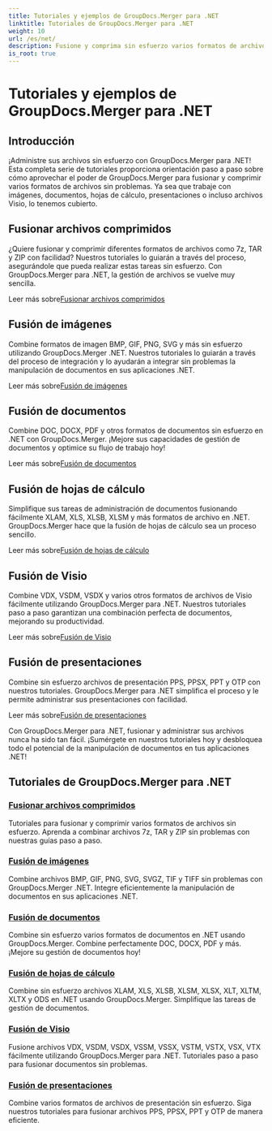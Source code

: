 ```yaml
---
title: Tutoriales y ejemplos de GroupDocs.Merger para .NET
linktitle: Tutoriales de GroupDocs.Merger para .NET
weight: 10
url: /es/net/
description: Fusione y comprima sin esfuerzo varios formatos de archivos utilizando GroupDocs.Merger .NET. ¡Aprenda tutoriales paso a paso sobre cómo fusionar imágenes, documentos y más!
is_root: true
---
```


# Tutoriales y ejemplos de GroupDocs.Merger para .NET

## Introducción

¡Administre sus archivos sin esfuerzo con GroupDocs.Merger para .NET! Esta completa serie de tutoriales proporciona orientación paso a paso sobre cómo aprovechar el poder de GroupDocs.Merger para fusionar y comprimir varios formatos de archivos sin problemas. Ya sea que trabaje con imágenes, documentos, hojas de cálculo, presentaciones o incluso archivos Visio, lo tenemos cubierto.

## Fusionar archivos comprimidos
¿Quiere fusionar y comprimir diferentes formatos de archivos como 7z, TAR y ZIP con facilidad? Nuestros tutoriales lo guiarán a través del proceso, asegurándole que pueda realizar estas tareas sin esfuerzo. Con GroupDocs.Merger para .NET, la gestión de archivos se vuelve muy sencilla.

 Leer más sobre[Fusionar archivos comprimidos](./merge-compress-files/)

## Fusión de imágenes
Combine formatos de imagen BMP, GIF, PNG, SVG y más sin esfuerzo utilizando GroupDocs.Merger .NET. Nuestros tutoriales lo guiarán a través del proceso de integración y lo ayudarán a integrar sin problemas la manipulación de documentos en sus aplicaciones .NET.

 Leer más sobre[Fusión de imágenes](./image-merging/)

## Fusión de documentos
Combine DOC, DOCX, PDF y otros formatos de documentos sin esfuerzo en .NET con GroupDocs.Merger. ¡Mejore sus capacidades de gestión de documentos y optimice su flujo de trabajo hoy!

 Leer más sobre[Fusión de documentos](./document-merging/)

## Fusión de hojas de cálculo
Simplifique sus tareas de administración de documentos fusionando fácilmente XLAM, XLS, XLSB, XLSM y más formatos de archivo en .NET. GroupDocs.Merger hace que la fusión de hojas de cálculo sea un proceso sencillo.

 Leer más sobre[Fusión de hojas de cálculo](./spreadsheet-merging/)

## Fusión de Visio
Combine VDX, VSDM, VSDX y varios otros formatos de archivos de Visio fácilmente utilizando GroupDocs.Merger para .NET. Nuestros tutoriales paso a paso garantizan una combinación perfecta de documentos, mejorando su productividad.

 Leer más sobre[Fusión de Visio](./visio-merging/)

## Fusión de presentaciones
Combine sin esfuerzo archivos de presentación PPS, PPSX, PPT y OTP con nuestros tutoriales. GroupDocs.Merger para .NET simplifica el proceso y le permite administrar sus presentaciones con facilidad.

 Leer más sobre[Fusión de presentaciones](./presentation-merging/)

Con GroupDocs.Merger para .NET, fusionar y administrar sus archivos nunca ha sido tan fácil. ¡Sumérgete en nuestros tutoriales hoy y desbloquea todo el potencial de la manipulación de documentos en tus aplicaciones .NET!
## Tutoriales de GroupDocs.Merger para .NET
### [Fusionar archivos comprimidos](./merge-compress-files/)
Tutoriales para fusionar y comprimir varios formatos de archivos sin esfuerzo. Aprenda a combinar archivos 7z, TAR y ZIP sin problemas con nuestras guías paso a paso.
### [Fusión de imágenes](./image-merging/)
Combine archivos BMP, GIF, PNG, SVG, SVGZ, TIF y TIFF sin problemas con GroupDocs.Merger .NET. Integre eficientemente la manipulación de documentos en sus aplicaciones .NET.
### [Fusión de documentos](./document-merging/)
Combine sin esfuerzo varios formatos de documentos en .NET usando GroupDocs.Merger. Combine perfectamente DOC, DOCX, PDF y más. ¡Mejore su gestión de documentos hoy!
### [Fusión de hojas de cálculo](./spreadsheet-merging/)
Combine sin esfuerzo archivos XLAM, XLS, XLSB, XLSM, XLSX, XLT, XLTM, XLTX y ODS en .NET usando GroupDocs.Merger. Simplifique las tareas de gestión de documentos.
### [Fusión de Visio](./visio-merging/)
Fusione archivos VDX, VSDM, VSDX, VSSM, VSSX, VSTM, VSTX, VSX, VTX fácilmente utilizando GroupDocs.Merger para .NET. Tutoriales paso a paso para fusionar documentos sin problemas.
### [Fusión de presentaciones](./presentation-merging/)
Combine varios formatos de archivos de presentación sin esfuerzo. Siga nuestros tutoriales para fusionar archivos PPS, PPSX, PPT y OTP de manera eficiente.